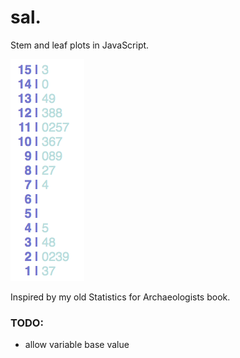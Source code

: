 # sal.
Stem and leaf plots in JavaScript.

![screenshot](/screenshot.png)

Inspired by my old Statistics for Archaeologists book.

### TODO:
- allow variable base value
